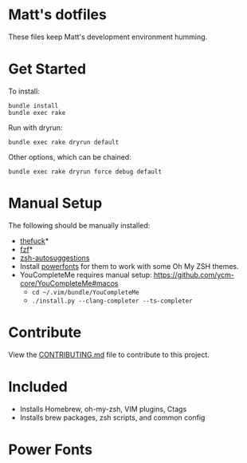 # Matt's dotfiles

These files keep Matt's development environment humming.

# Get Started

To install:

```
bundle install
bundle exec rake
```

Run with dryrun:

```
bundle exec rake dryrun default
```

Other options, which can be chained:

```
bundle exec rake dryrun force debug default
```

# Manual Setup

The following should be manually installed:

- [thefuck](https://github.com/nvbn/thefuck)*
- [fzf](https://github.com/junegunn/fzf)*
- [zsh-autosuggestions](https://github.com/zsh-users/zsh-autosuggestions/)
- Install [powerfonts](https://github.com/powerline/fonts) for them to work with
some Oh My ZSH themes.
- YouCompleteMe requires manual setup: https://github.com/ycm-core/YouCompleteMe#macos
  - `cd ~/.vim/bundle/YouCompleteMe`
  - `./install.py --clang-completer --ts-completer`

# Contribute

View the [CONTRIBUTING.md](./CONTRIBUTING.md) file to contribute to this
project.

# Included

* Installs Homebrew, oh-my-zsh, VIM plugins, Ctags
* Installs brew packages, zsh scripts, and common config

# Power Fonts

